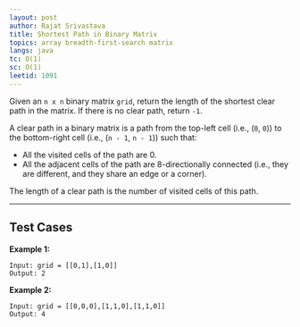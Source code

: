 ```yaml
---
layout: post
author: Rajat Srivastava
title: Shortest Path in Binary Matrix
topics: array breadth-first-search matrix
langs: java
tc: O(1)
sc: O(1)
leetid: 1091
---
```


Given an `n x n` binary matrix `grid`, return the length of the shortest clear path in the matrix. If there is no clear path, return `-1`.

A clear path in a binary matrix is a path from the top-left cell (i.e., (`0`, `0`)) to the bottom-right cell (i.e., (`n - 1`, `n - 1`)) such that:
- All the visited cells of the path are 0. 
- All the adjacent cells of the path are 8-directionally connected (i.e., they are different, and they share an edge or a corner).

The length of a clear path is the number of visited cells of this path.

---

## Test Cases

**Example 1:** 
```
Input: grid = [[0,1],[1,0]]
Output: 2
```

**Example 2:** 
```
Input: grid = [[0,0,0],[1,1,0],[1,1,0]]
Output: 4
```
